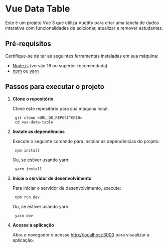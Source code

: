 # Vue Data Table

Este é um projeto Vue 3 que utiliza Vuetify para criar uma tabela de dados interativa com funcionalidades de adicionar, atualizar e remover estudantes.

## Pré-requisitos

Certifique-se de ter as seguintes ferramentas instaladas em sua máquina:

- [Node.js](https://nodejs.org/) (versão 16 ou superior recomendada)
- [npm](https://www.npmjs.com/) ou [yarn](https://yarnpkg.com/)

## Passos para executar o projeto

1. **Clone o repositório**

    Clone este repositório para sua máquina local:

        git clone <URL_DO_REPOSITORIO>
        cd vue-data-table

2. **Instale as dependências**  

    Execute o seguinte comando para instalar as dependências do projeto:

        npm install
    
    Ou, se estiver usando yarn:

        yarn install

3. **Inicie o servidor de desenvolvimento**

    Para iniciar o servidor de desenvolvimento, execute:

        npm run dev

    Ou, se estiver usando yarn:

        yarn dev

4. **Acesse a aplicação**

    Abra o navegador e acesse [http://localhost:3000](http://localhost:3000) para visualizar a aplicação.
